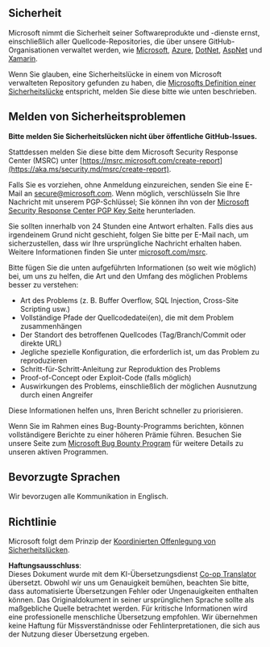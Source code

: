 <!--
CO_OP_TRANSLATOR_METADATA:
{
  "original_hash": "57f14126c1c6add76b3aef3844dfe4e3",
  "translation_date": "2025-07-21T15:17:48+00:00",
  "source_file": "SECURITY.md",
  "language_code": "de"
}
-->
## Sicherheit

Microsoft nimmt die Sicherheit seiner Softwareprodukte und -dienste ernst, einschließlich aller Quellcode-Repositories, die über unsere GitHub-Organisationen verwaltet werden, wie [Microsoft](https://github.com/Microsoft), [Azure](https://github.com/Azure), [DotNet](https://github.com/dotnet), [AspNet](https://github.com/aspnet) und [Xamarin](https://github.com/xamarin).

Wenn Sie glauben, eine Sicherheitslücke in einem von Microsoft verwalteten Repository gefunden zu haben, die [Microsofts Definition einer Sicherheitslücke](https://aka.ms/security.md/definition) entspricht, melden Sie diese bitte wie unten beschrieben.

## Melden von Sicherheitsproblemen

**Bitte melden Sie Sicherheitslücken nicht über öffentliche GitHub-Issues.**

Stattdessen melden Sie diese bitte dem Microsoft Security Response Center (MSRC) unter [https://msrc.microsoft.com/create-report](https://aka.ms/security.md/msrc/create-report).

Falls Sie es vorziehen, ohne Anmeldung einzureichen, senden Sie eine E-Mail an [secure@microsoft.com](mailto:secure@microsoft.com). Wenn möglich, verschlüsseln Sie Ihre Nachricht mit unserem PGP-Schlüssel; Sie können ihn von der [Microsoft Security Response Center PGP Key Seite](https://aka.ms/security.md/msrc/pgp) herunterladen.

Sie sollten innerhalb von 24 Stunden eine Antwort erhalten. Falls dies aus irgendeinem Grund nicht geschieht, folgen Sie bitte per E-Mail nach, um sicherzustellen, dass wir Ihre ursprüngliche Nachricht erhalten haben. Weitere Informationen finden Sie unter [microsoft.com/msrc](https://www.microsoft.com/msrc).

Bitte fügen Sie die unten aufgeführten Informationen (so weit wie möglich) bei, um uns zu helfen, die Art und den Umfang des möglichen Problems besser zu verstehen:

  * Art des Problems (z. B. Buffer Overflow, SQL Injection, Cross-Site Scripting usw.)
  * Vollständige Pfade der Quellcodedatei(en), die mit dem Problem zusammenhängen
  * Der Standort des betroffenen Quellcodes (Tag/Branch/Commit oder direkte URL)
  * Jegliche spezielle Konfiguration, die erforderlich ist, um das Problem zu reproduzieren
  * Schritt-für-Schritt-Anleitung zur Reproduktion des Problems
  * Proof-of-Concept oder Exploit-Code (falls möglich)
  * Auswirkungen des Problems, einschließlich der möglichen Ausnutzung durch einen Angreifer

Diese Informationen helfen uns, Ihren Bericht schneller zu priorisieren.

Wenn Sie im Rahmen eines Bug-Bounty-Programms berichten, können vollständigere Berichte zu einer höheren Prämie führen. Besuchen Sie unsere Seite zum [Microsoft Bug Bounty Program](https://aka.ms/security.md/msrc/bounty) für weitere Details zu unseren aktiven Programmen.

## Bevorzugte Sprachen

Wir bevorzugen alle Kommunikation in Englisch.

## Richtlinie

Microsoft folgt dem Prinzip der [Koordinierten Offenlegung von Sicherheitslücken](https://aka.ms/security.md/cvd).

**Haftungsausschluss**:  
Dieses Dokument wurde mit dem KI-Übersetzungsdienst [Co-op Translator](https://github.com/Azure/co-op-translator) übersetzt. Obwohl wir uns um Genauigkeit bemühen, beachten Sie bitte, dass automatisierte Übersetzungen Fehler oder Ungenauigkeiten enthalten können. Das Originaldokument in seiner ursprünglichen Sprache sollte als maßgebliche Quelle betrachtet werden. Für kritische Informationen wird eine professionelle menschliche Übersetzung empfohlen. Wir übernehmen keine Haftung für Missverständnisse oder Fehlinterpretationen, die sich aus der Nutzung dieser Übersetzung ergeben.